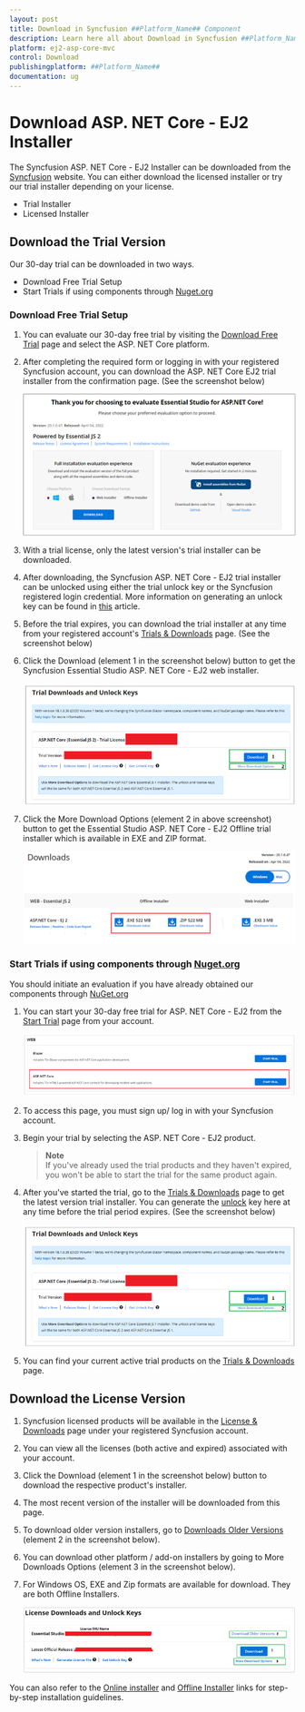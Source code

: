```yaml
---
layout: post
title: Download in Syncfusion ##Platform_Name## Component
description: Learn here all about Download in Syncfusion ##Platform_Name## component of Syncfusion Essential JS 2 and more.
platform: ej2-asp-core-mvc
control: Download
publishingplatform: ##Platform_Name##
documentation: ug
---
```


# Download ASP. NET Core - EJ2 Installer

The Syncfusion ASP. NET Core - EJ2 Installer can be downloaded from the [Syncfusion](https://www.syncfusion.com/aspnet-core-ui-controls) website. You can either download the licensed installer or try our trial installer depending on your license.

* Trial Installer
* Licensed Installer

## Download the Trial Version

Our 30-day trial can be downloaded in two ways.

* Download Free Trial Setup
* Start Trials if using components through [Nuget.org](https://www.nuget.org/packages?q=syncfusion)

### Download Free Trial Setup

1. You can evaluate our 30-day free trial by visiting the [Download Free Trial](https://www.syncfusion.com/downloads) page and select the ASP. NET Core platform.

2. After completing the required form or logging in with your registered Syncfusion account, you can download the ASP. NET Core EJ2 trial installer from the confirmation page. (See the screenshot below)

    ![Trial Confirmation](images\trial-confirmation.PNG)

3. With a trial license, only the latest version's trial installer can be downloaded.

4. After downloading, the Syncfusion ASP. NET Core - EJ2 trial installer can be unlocked using either the trial unlock key or the Syncfusion registered login credential. More information on generating an unlock key can be found in [this](https://www.syncfusion.com/kb/8069/how-to-generate-unlock-key-for-essentials-studio-products) article.

5. Before the trial expires, you can download the trial installer at any time from your registered account's [Trials & Downloads](https://www.syncfusion.com/account/manage-trials/downloads) page. (See the screenshot below)

6. Click the Download (element 1 in the screenshot below) button to get the Syncfusion Essential Studio ASP. NET Core - EJ2 web installer.

    ![Start Trial download](images\start-trial-download-installer.png)

7. Click the More Download Options (element 2 in above screenshot) button to get the Essential Studio ASP. NET Core  - EJ2 Offline trial installer which is available in EXE and ZIP format.

    ![Trial Download Offline Installer](images\start-trial-download-offline-installer.PNG)

### Start Trials if using components through [Nuget.org](https://www.nuget.org/packages?q=syncfusion)

You should initiate an evaluation if you have already obtained our components through [NuGet.org](https://www.nuget.org/packages?q=syncfusion)

1. You can start your 30-day free trial for ASP. NET Core - EJ2 from the [Start Trial](https://www.syncfusion.com/account/manage-trials/start-trials) page from your account.

    ![Trial Download](images\start-trial-download.PNG)

2. To access this page, you must sign up/ log in with your Syncfusion account.

3. Begin your trial by selecting the ASP. NET Core - EJ2 product.

   >**Note** <br /> If you've already used the trial products and they haven't expired, you won't be able to start the trial for the same product again.

4. After you've started the trial, go to the [Trials & Downloads](https://www.syncfusion.com/account/manage-trials/downloads) page to get the latest version trial installer. You can generate the [unlock](https://www.syncfusion.com/kb/8069/how-to-generate-unlock-key-for-essentials-studio-products) key here at any time before the trial period expires. (See the screenshot below)

    ![Start Trial Download](images\start-trial-download-installer.png)

5. You can find your current active trial products on the [Trials & Downloads](https://www.syncfusion.com/account/manage-trials/downloads) page.

## Download the License Version

1. Syncfusion licensed products will be available in the [License & Downloads](https://www.syncfusion.com/account/downloads) page under your registered Syncfusion account.

2. You can view all the licenses (both active and expired) associated with your account.

3. Click the Download (element 1 in the screenshot below) button to download the respective product's installer.

4. The most recent version of the installer will be downloaded from this page.

5. To download older version installers, go to [Downloads Older Versions](https://www.syncfusion.com/account/downloads/studio) (element 2 in the screenshot below).

6. You can download other platform / add-on installers by going to More Downloads Options (element 3 in the screenshot below).

7. For Windows OS, EXE and Zip formats are available for download. They are both Offline Installers.

    ![License Download Installer](images\license-download.png)

You can also refer to the [Online installer](https://ej2.syncfusion.com/aspnetcore/documentation/installation/installation-using-web-installer/) and [Offline Installer](https://ej2.syncfusion.com/aspnetcore/documentation/installation/installation-using-off-line-installer/) links for step-by-step installation guidelines.